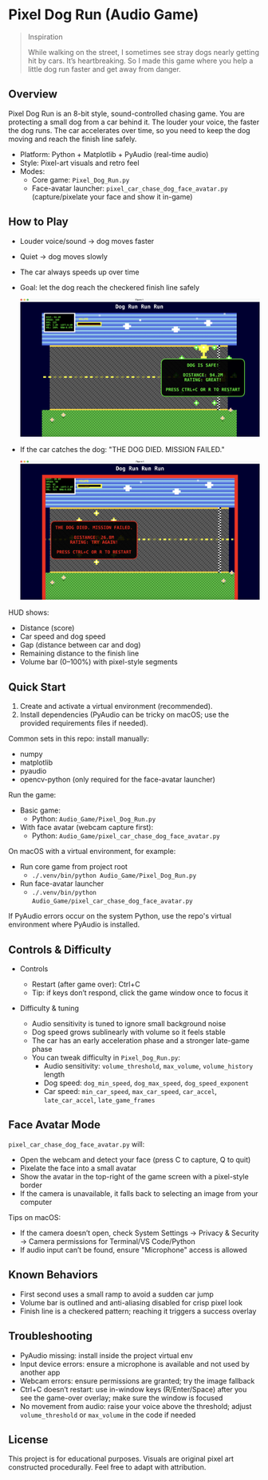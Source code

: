# Pixel Dog Run (Audio Game)

> Inspiration
>
> While walking on the street, I sometimes see stray dogs nearly getting hit by cars. It’s heartbreaking. So I made this game where you help a little dog run faster and get away from danger.

## Overview

Pixel Dog Run is an 8-bit style, sound-controlled chasing game. You are protecting a small dog from a car behind it. The louder your voice, the faster the dog runs. The car accelerates over time, so you need to keep the dog moving and reach the finish line safely.

- Platform: Python + Matplotlib + PyAudio (real-time audio)
- Style: Pixel-art visuals and retro feel
- Modes:
  - Core game: `Pixel_Dog_Run.py`
  - Face-avatar launcher: `pixel_car_chase_dog_face_avatar.py` (capture/pixelate your face and show it in-game)

## How to Play

- Louder voice/sound → dog moves faster
- Quiet → dog moves slowly
- The car always speeds up over time
- Goal: let the dog reach the checkered finish line safely
  
  ![Mission completed overlay](images/Win.png)

- If the car catches the dog: "THE DOG DIED. MISSION FAILED."
  
  ![Mission failed overlay](images/Fail.png)



HUD shows:
- Distance (score)
- Car speed and dog speed
- Gap (distance between car and dog)
- Remaining distance to the finish line
- Volume bar (0–100%) with pixel-style segments

## Quick Start

1. Create and activate a virtual environment (recommended).
2. Install dependencies (PyAudio can be tricky on macOS; use the provided requirements files if needed).

Common sets in this repo:
install manually:
  - numpy
  - matplotlib
  - pyaudio
  - opencv-python (only required for the face-avatar launcher)

Run the game:
- Basic game:
  - Python: `Audio_Game/Pixel_Dog_Run.py`
- With face avatar (webcam capture first):
  - Python: `Audio_Game/pixel_car_chase_dog_face_avatar.py`

On macOS with a virtual environment, for example:
- Run core game from project root
  - `./.venv/bin/python Audio_Game/Pixel_Dog_Run.py`
- Run face-avatar launcher
  - `./.venv/bin/python Audio_Game/pixel_car_chase_dog_face_avatar.py`

If PyAudio errors occur on the system Python, use the repo's virtual environment where PyAudio is installed.

## Controls & Difficulty

- Controls
  - Restart (after game over): Ctrl+C
  - Tip: if keys don’t respond, click the game window once to focus it

- Difficulty & tuning
  - Audio sensitivity is tuned to ignore small background noise
  - Dog speed grows sublinearly with volume so it feels stable
  - The car has an early acceleration phase and a stronger late-game phase
  - You can tweak difficulty in `Pixel_Dog_Run.py`:
    - Audio sensitivity: `volume_threshold`, `max_volume`, `volume_history` length
    - Dog speed: `dog_min_speed`, `dog_max_speed`, `dog_speed_exponent`
    - Car speed: `min_car_speed`, `max_car_speed`, `car_accel`, `late_car_accel`, `late_game_frames`

## Face Avatar Mode

`pixel_car_chase_dog_face_avatar.py` will:
- Open the webcam and detect your face (press C to capture, Q to quit)
- Pixelate the face into a small avatar
- Show the avatar in the top-right of the game screen with a pixel-style border
- If the camera is unavailable, it falls back to selecting an image from your computer

Tips on macOS:
- If the camera doesn’t open, check System Settings → Privacy & Security → Camera permissions for Terminal/VS Code/Python
- If audio input can’t be found, ensure "Microphone" access is allowed

## Known Behaviors

- First second uses a small ramp to avoid a sudden car jump
- Volume bar is outlined and anti-aliasing disabled for crisp pixel look
- Finish line is a checkered pattern; reaching it triggers a success overlay

## Troubleshooting

- PyAudio missing: install inside the project virtual env
- Input device errors: ensure a microphone is available and not used by another app
- Webcam errors: ensure permissions are granted; try the image fallback
- Ctrl+C doesn’t restart: use in-window keys (R/Enter/Space) after you see the game-over overlay; make sure the window is focused
- No movement from audio: raise your voice above the threshold; adjust `volume_threshold` or `max_volume` in the code if needed


## License

This project is for educational purposes. Visuals are original pixel art constructed procedurally. Feel free to adapt with attribution.
